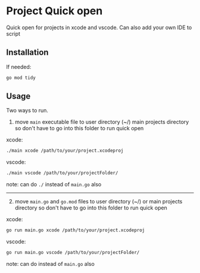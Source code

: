# Project Quick open

Quick open for projects in xcode and vscode. Can also add your own IDE to script

## Installation

If needed:

```bash
go mod tidy
```

## Usage

Two ways to run.

1. move `main` executable file to user directory (~/) main projects directory so don't have to go into this folder to run quick open

xcode:

```bash
./main xcode /path/to/your/project.xcodeproj
```

vscode:

```bash
./main vscode /path/to/your/projectFolder/
```

note: can do `./` instead of `main.go` also

---

2. move `main.go` and `go.mod` files to user directory (~/) or main projects directory so don't have to go into this folder to run quick open

xcode:

```bash
go run main.go xcode /path/to/your/project.xcodeproj
```

vscode:

```bash
go run main.go vscode /path/to/your/projectFolder/
```

note: can do instead of `main.go` also
